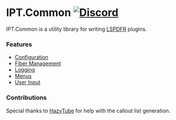 # IPT.Common [![Discord](https://img.shields.io/badge/discord-join-7289DA.svg)](https://discord.gg/AuJCUag)

IPT.Common is a utility library for writing [LSPDFR](https://www.lcpdfr.com/lspdfr) plugins.

### Features
* [Configuration](https://github.com/Immersive-Plugins-Team/IPT.Common/wiki/Configuration)
* [Fiber Management](https://github.com/Immersive-Plugins-Team/IPT.Common/wiki/Fiber-Management)
* [Logging](https://github.com/Immersive-Plugins-Team/IPT.Common/wiki/Logging)
* [Menus](https://github.com/Immersive-Plugins-Team/IPT.Common/wiki/Menus)
* [User Input](https://github.com/Immersive-Plugins-Team/IPT.Common/wiki/User-Input)

### Contributions
Special thanks to [HazyTube](https://github.com/hazyTube) for help with the callout list generation. 
